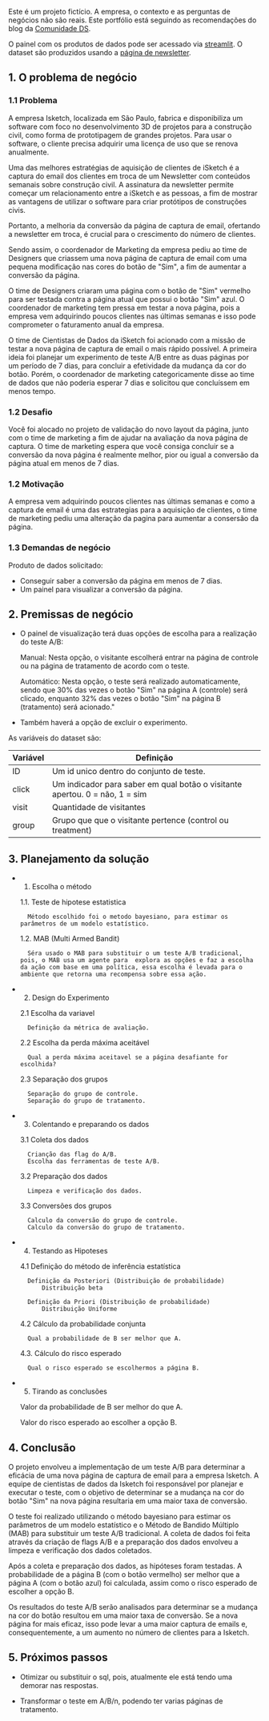 Este é um projeto fictício. A empresa, o contexto e as perguntas de negócios não são reais. Este portfólio está seguindo as recomendações do blog  da [Comunidade DS](https://comunidadeds.com/).

O painel com os produtos de dados pode ser acessado via [streamlit](https://teste-ab.streamlit.app/).
O dataset são produzidos usando a [página de newsletter](https://teste-ab.onrender.com/home).

## 1. O problema de negócio
### 1.1 Problema
A empresa Isketch, localizada em São Paulo, fabrica e disponibiliza um software com foco no desenvolvimento 3D de projetos para a construção civil, como forma de prototipagem de grandes projetos.
Para usar o software, o cliente precisa adquirir uma licença de uso que se renova anualmente.

Uma das melhores estratégias de aquisição de clientes de iSketch é a captura do email dos clientes em troca de um Newsletter com conteúdos semanais sobre construção civil. A assinatura da newsletter permite começar um relacionamento entre a iSketch e as pessoas, a fim de mostrar as vantagens de utilizar o software para criar protótipos de construções civis.

Portanto, a melhoria da conversão da página de captura de email, ofertando a newsletter em troca, é crucial para o crescimento do número de clientes.

Sendo assim, o coordenador de Marketing da empresa pediu ao time de Designers que criassem uma nova página de captura de email com uma pequena modificação nas cores do botão de "Sim", a fim de aumentar a conversão da página.

O time de Designers criaram uma página com o botão de "Sim" vermelho para ser testada contra a página atual que possui o botão "Sim" azul. O coordenador de marketing tem pressa em testar a nova página, pois a empresa vem adquirindo poucos clientes nas últimas semanas e isso pode comprometer o faturamento anual da empresa.

O time de Cientistas de Dados da iSketch foi acionado com a missão de testar a nova página de captura de email o mais rápido possível. A primeira ideia foi planejar um experimento de teste A/B entre as duas páginas por um período de 7 dias, para concluir a efetividade da mudança da cor do botão. Porém, o coordenador de marketing categoricamente disse ao time de dados que não poderia esperar 7 dias e solicitou que concluíssem em menos tempo.

### 1.2 Desafio 
Você foi alocado no projeto de validação do novo layout da página, junto com o time de marketing a fim de ajudar na avaliação da nova página de captura.
O time de marketing espera que você consiga concluir se a conversão da nova página é realmente melhor, pior ou igual a conversão da página atual em menos de 7 dias.

### 1.2 Motivação
A empresa vem adquirindo poucos clientes nas últimas semanas e como a captura de email é uma das estrategias para a aquisição de clientes, o time de marketing pediu uma alteração da pagina para aumentar a consersão da página. 

### 1.3 Demandas de negócio
Produto de dados solicitado:
- Conseguir saber a conversão da página em menos de 7 dias.
- Um painel para visualizar a conversão da página.

## 2. Premissas de negócio
 - O painel de visualização terá duas opções de escolha para a realização do teste A/B:

    Manual: Nesta opção, o visitante escolherá entrar na página de controle ou na página de tratamento de acordo com o teste.

    Automático: Nesta opção, o teste será realizado automaticamente, sendo que 30% das vezes o botão "Sim" na página A (controle) será clicado, enquanto 32% das vezes o botão "Sim" na página B (tratamento) será acionado."

- Também haverá a opção de excluir o experimento.

As variáveis do dataset são:

Variável | Definição
------------ | -------------
|ID | Um id unico dentro do conjunto de teste. |
|click | Um indicador para saber em qual botão o visitante apertou. 0 = não, 1 = sim |
|visit | Quantidade de visitantes|
|group | Grupo que que o visitante pertence (control ou treatment) |

## 3. Planejamento da solução

- 1. Escolha o método

    1.1. Teste de hipotese estatistica

        Método escolhido foi o metodo bayesiano, para estimar os parâmetros de um modelo estatístico.

    1.2. MAB (Multi Armed Bandit)

        Séra usado o MAB para substituir o um teste A/B tradicional, pois, o MAB usa um agente para  explora as opções e faz a escolha da ação com base em uma política, essa escolha é levada para o ambiente que retorna uma recompensa sobre essa ação. 

- 2. Design do Experimento
 
    2.1 Escolha da variavel

        Definição da métrica de avaliação.

    2.2 Escolha da perda máxima aceitável

        Qual a perda máxima aceitavel se a página desafiante for escolhida?

    2.3 Separação dos grupos

        Separação do grupo de controle.
        Separação do grupo de tratamento.
    
- 3. Colentando e preparando os dados

    3.1 Coleta dos dados

        Crianção das flag do A/B.
        Escolha das ferramentas de teste A/B.
    
    3.2 Preparação dos dados

        Limpeza e verificação dos dados.
    
    3.3 Conversões dos grupos

        Calculo da conversão do grupo de controle.
        Calculo da conversão do grupo de tratamento.

- 4. Testando as Hipoteses

    4.1 Definição do método de inferência estatística

        Definição da Posteriori (Distribuição de probabilidade)
            Distribuição beta
        
        Definição da Priori (Distribuição de probabilidade)
            Distribuição Uniforme
    
    4.2 Cálculo da probabilidade conjunta

        Qual a probabilidade de B ser melhor que A.

    4.3. Cálculo do risco esperado

        Qual o risco esperado se escolhermos a página B.

- 5. Tirando as conclusões

    Valor da probabilidade de B ser melhor do que A.

    Valor do risco esperado ao escolher a opção B.

## 4. Conclusão

O projeto envolveu a implementação de um teste A/B para determinar a eficácia de uma nova página de captura de email para a empresa Isketch. A equipe de cientistas de dados da Isketch foi responsável por planejar e executar o teste, com o objetivo de determinar se a mudança na cor do botão "Sim" na nova página resultaria em uma maior taxa de conversão.

O teste foi realizado utilizando o método bayesiano para estimar os parâmetros de um modelo estatístico e o Método de Bandido Múltiplo (MAB) para substituir um teste A/B tradicional. A coleta de dados foi feita através da criação de flags A/B e a preparação dos dados envolveu a limpeza e verificação dos dados coletados.

Após a coleta e preparação dos dados, as hipóteses foram testadas. A probabilidade de a página B (com o botão vermelho) ser melhor que a página A (com o botão azul) foi calculada, assim como o risco esperado de escolher a opção B.

Os resultados do teste A/B serão analisados para determinar se a mudança na cor do botão resultou em uma maior taxa de conversão. Se a nova página for mais eficaz, isso pode levar a uma maior captura de emails e, consequentemente, a um aumento no número de clientes para a Isketch.

## 5. Próximos passos

- Otimizar ou substituir o sql, pois, atualmente ele está tendo uma demorar nas respostas.

- Transformar o teste em A/B/n, podendo ter varias páginas de tratamento.